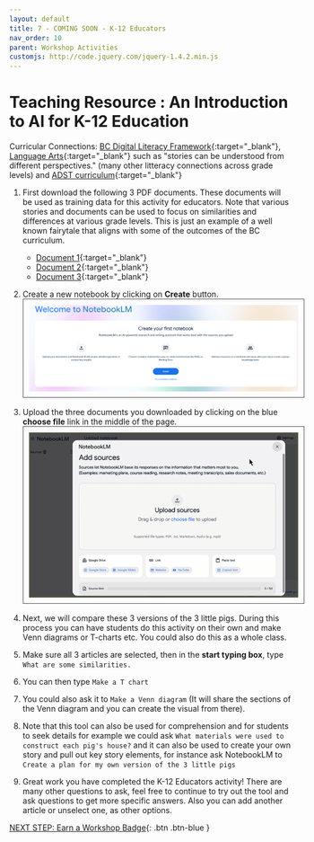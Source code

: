 ```yaml
---
layout: default
title: 7 - COMING SOON - K-12 Educators
nav_order: 10
parent: Workshop Activities
customjs: http://code.jquery.com/jquery-1.4.2.min.js
--- 
```


# Teaching Resource : An Introduction to AI for K-12 Education 

Curricular Connections:
[BC Digital Literacy Framework](https://www2.gov.bc.ca/assets/gov/education/kindergarten-to-grade-12/teach/teaching-tools/digital-literacy-framework.pdf){:target="_blank"}, [Language Arts](https://curriculum.gov.bc.ca/curriculum/english-language-arts/3/core){:target="_blank"} such as "stories can be understood from different perspectives." (many other litteracy connections across grade levels) and [ADST curriculum](https://curriculum.gov.bc.ca/curriculum/adst){:target="_blank"}

1. First download the following 3 PDF documents. These documents will be used as training data for this activity for educators. Note that various stories and documents can be used to focus on similarities and differences at various grade levels. This is just an example of a well known fairytale that aligns with some of the outcomes of the BC curriculum. 
   - [Document 1](images/3-pigs-1.pdf){:target="_blank"}
   - [Document 2](images/3-pigs-2.pdf){:target="_blank"}
   - [Document 3](images/3-pigs-3.pdf){:target="_blank"}

2. Create a new notebook by clicking on **Create** button.
<img src="images/nblm-create.png" style="width:600px;padding:10px;border: 1px solid #555;" alt="NotebookLM Create new button"><br>
3. Upload the three documents you downloaded by clicking on the blue **choose file** link in the middle of the page.
<img src="images/nblm-add-docs.gif" style="width:800px;padding:10px;border: 1px solid #555;" alt="Add documents"><br>
4. Next, we will compare these 3 versions of the 3 little pigs. During this process you can have students do this activity on their own and make Venn diagrams or T-charts etc. You could also do this as a whole class.
5. Make sure all 3 articles are selected, then in the **start typing box**, type ```What are some similarities.```
6. You can then type ```Make a T chart```
7. You could also ask it to  ```Make a Venn diagram``` (It will share the sections of the Venn diagram and you can create the visual from there).
8. Note that this tool can also be used for comprehension and for students to seek details for example we could ask ```What materials were used to construct each pig's house?``` and it can also be used to create your own story and pull out key story elements, for instance ask NotebookLM to ```Create a plan for my own version of the 3 little pigs```
9. Great work you have completed the K-12 Educators activity! There are many other questions to ask, feel free to continue to try out the tool and ask questions to get more specific answers. Also you can add another article or unselect one, as other options. 

 [NEXT STEP: Earn a Workshop Badge](informal-credentials.html){: .btn .btn-blue }

